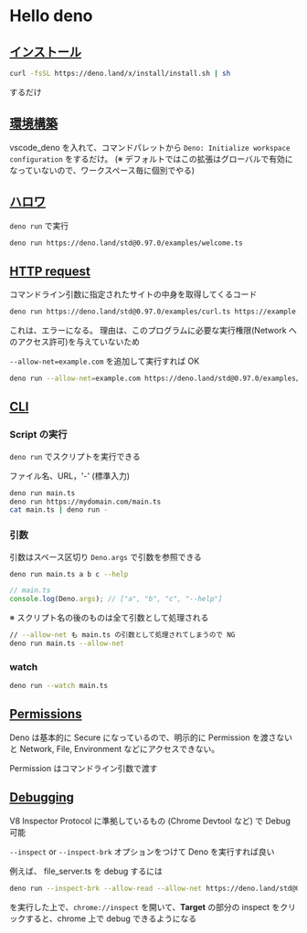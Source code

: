 # Hello deno

## [インストール](https://deno.land/manual/getting_started/installation)

```bash
curl -fsSL https://deno.land/x/install/install.sh | sh
```

するだけ

## [環境構築](https://deno.land/manual/getting_started/setup_your_environment)

vscode_deno を入れて、コマンドパレットから `Deno: Initialize workspace configuration` をするだけ。
(※ デフォルトではこの拡張はグローバルで有効になっていないので、ワークスペース毎に個別でやる)

## [ハロワ](https://deno.land/manual@v1.10.2/getting_started/first_steps#hello-world)

`deno run` で実行

```bash
deno run https://deno.land/std@0.97.0/examples/welcome.ts
```

## [HTTP request](https://deno.land/manual@v1.10.2/getting_started/first_steps#making-an-http-request)

コマンドライン引数に指定されたサイトの中身を取得してくるコード

```bash
deno run https://deno.land/std@0.97.0/examples/curl.ts https://example.com
```

これは、エラーになる。
理由は、このプログラムに必要な実行権限(Network へのアクセス許可)を与えていないため

`--allow-net=example.com` を追加して実行すれば OK

```bash
deno run --allow-net=example.com https://deno.land/std@0.97.0/examples/curl.ts https://example.com
```

## [CLI](https://deno.land/manual/getting_started/command_line_interface)

### Script の実行

`deno run` でスクリプトを実行できる

ファイル名、URL，'-' (標準入力)

```bash
deno run main.ts
deno run https://mydomain.com/main.ts
cat main.ts | deno run -
```

### 引数

引数はスペース区切り
`Deno.args` で引数を参照できる

```bash
deno run main.ts a b c --help
```

```typescript
// main.ts
console.log(Deno.args); // ["a", "b", "c", "--help"]
```

※ スクリプト名の後のものは全て引数として処理される

```bash
// --allow-net も main.ts の引数として処理されてしまうので NG
deno run main.ts --allow-net
```

### watch

```bash
deno run --watch main.ts
```

## [Permissions](https://deno.land/manual@v1.10.2/getting_started/permissions)

Deno は基本的に Secure になっているので、明示的に Permission を渡さないと
Network, File, Environment などにアクセスできない。

Permission はコマンドライン引数で渡す

## [Debugging](https://deno.land/manual@v1.10.2/getting_started/debugging_your_code)

V8 Inspector Protocol に準拠しているもの (Chrome Devtool など) で Debug 可能

`--inspect` or `--inspect-brk` オプションをつけて Deno を実行すれば良い

例えば、 file_server.ts を debug するには

```bash
deno run --inspect-brk --allow-read --allow-net https://deno.land/std@0.97.0/http/file_server.ts
```

を実行した上で、`chrome://inspect` を開いて、**Target** の部分の inspect をクリックすると、chrome 上で debug できるようになる
